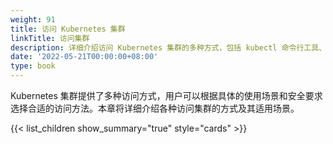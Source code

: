 ```yaml
---
weight: 91
title: 访问 Kubernetes 集群
linkTitle: 访问集群
description: 详细介绍访问 Kubernetes 集群的多种方式，包括 kubectl 命令行工具、kubeconfig 配置、代理转发、Ingress 控制器等方法，帮助用户选择合适的集群访问方案。
date: '2022-05-21T00:00:00+08:00'
type: book
---
```


Kubernetes 集群提供了多种访问方式，用户可以根据具体的使用场景和安全要求选择合适的访问方法。本章将详细介绍各种访问集群的方式及其适用场景。

{{< list_children show_summary="true" style="cards" >}}
